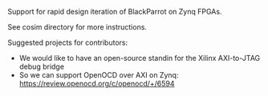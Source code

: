 Support for rapid design iteration of BlackParrot on Zynq FPGAs.

See cosim directory for more instructions.

Suggested projects for contributors:

- We would like to have an open-source standin for the Xilinx AXI-to-JTAG debug bridge
- So we can support OpenOCD over AXI on Zynq: https://review.openocd.org/c/openocd/+/6594

